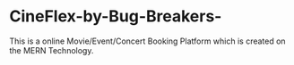 # CineFlex-by-Bug-Breakers-
This is a online Movie/Event/Concert Booking Platform which is created on the MERN Technology.
